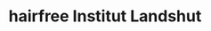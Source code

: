 ---
title: "hairfree Institut Landshut"
url: /landshut/hairfree-institut-landshut/
shop: Kosmetik
---